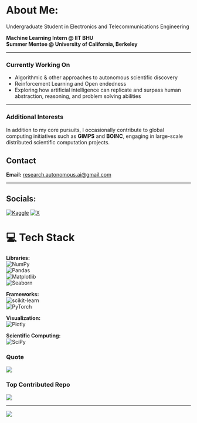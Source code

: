 


# About Me:
 Undergraduate Student in Electronics and Telecommunications Engineering<br>

 **Machine Learning Intern @ IIT BHU**  
**Summer Mentee @ University of California, Berkeley**

---

### Currently Working On

- Algorithmic & other approaches to autonomous scientific discovery  
- Reinforcement Learning and Open endedness  
- Exploring how artificial intelligence can replicate and surpass human abstraction, reasoning, and problem solving abilities

---

### Additional Interests

In addition to my core pursuits, I occasionally contribute to global computing initiatives such as **GIMPS** and **BOINC**, engaging in large-scale distributed scientific computation projects.

##  Contact
**Email:** [research.autonomous.ai@gmail.com](mailto:research.autonomous.ai@gmail.com)

---

##  Socials:
[![Kaggle](https://img.shields.io/badge/Kaggle-20BEFF?logo=kaggle&logoColor=white)](https://www.kaggle.com/rahuljaisy) [![X](https://img.shields.io/badge/X-black.svg?logo=X&logoColor=white)](https://x.com/SynthMind_)

# 💻 **Tech Stack**

**Libraries:**  
![NumPy](https://img.shields.io/badge/numpy-%23013243.svg?style=for-the-badge&logo=numpy&logoColor=white)  
![Pandas](https://img.shields.io/badge/pandas-%23150458.svg?style=for-the-badge&logo=pandas&logoColor=white)  
![Matplotlib](https://img.shields.io/badge/Matplotlib-ffffff.svg?style=for-the-badge&logo=Matplotlib&logoColor=black)  
![Seaborn](https://img.shields.io/badge/Seaborn-4B8BBE.svg?style=for-the-badge&logo=python&logoColor=white)

**Frameworks:**  
![scikit-learn](https://img.shields.io/badge/scikit--learn-%23F7931E.svg?style=for-the-badge&logo=scikit-learn&logoColor=white)   
![PyTorch](https://img.shields.io/badge/PyTorch-%23EE4C2C.svg?style=for-the-badge&logo=PyTorch&logoColor=white)

**Visualization:**  
![Plotly](https://img.shields.io/badge/Plotly-%233F4F75.svg?style=for-the-badge&logo=plotly&logoColor=white)

**Scientific Computing:**  
![SciPy](https://img.shields.io/badge/SciPy-%230C55A5.svg?style=for-the-badge&logo=scipy&logoColor=white)


###  Quote
![](https://quotes-github-readme.vercel.app/api?type=horizontal&theme=radical)

###  Top Contributed Repo
![](https://github-contributor-stats.vercel.app/api?username=Alphino1&limit=5&theme=dark&combine_all_yearly_contributions=true)

---
[![](https://visitcount.itsvg.in/api?id=Alphino1&icon=0&color=0)](https://visitcount.itsvg.in)

<!-- Proudly created with GPRM ( https://gprm.itsvg.in ) -->
